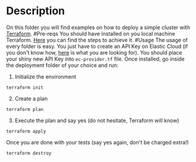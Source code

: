 # Description
On this folder you will find examples on how to deploy a simple cluster with [Terraform](https://registry.terraform.io/providers/elastic/ec/latest).
#Pre-reqs
You should have installed on you local machine Terraform. [Here](https://developer.hashicorp.com/terraform/tutorials/aws-get-started/install-cli) you can find the steps to achieve it.
#Usage
The usage of every folder is easy. You just have to create an API Key on Elastic Cloud (if you don't know how, [here](https://www.elastic.co/guide/en/cloud/current/ec-api-keys.html) is what you are looking for).
You should place your shiny new API Key into `ec-provider.tf` file.
Once installed, go inside the deployment folder of your choice and run:
1. Initialize the environment
```
terraform init
```
2. Create a plan
```
terraform plan
```
3. Execute the plan and say yes (do not hesitate, Terraform will know)
```
terraform apply
```
Once you are done with your tests (say yes again, don't be charged extra!)
```
terraform destroy
```
